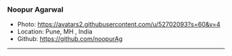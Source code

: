 ### Noopur Agarwal

- Photo: https://avatars2.githubusercontent.com/u/52702093?s=60&v=4
- Location: Pune, MH , India
- Github: https://github.com/noopurAg

*****

